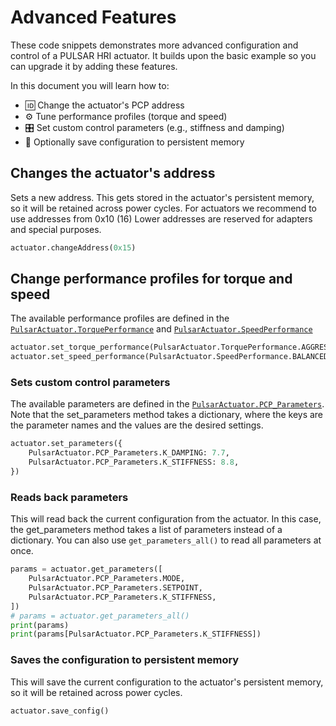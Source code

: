 # Advanced Features

These code snippets demonstrates more advanced configuration and control of a PULSAR HRI actuator. It builds upon the basic example so you can upgrade it by adding these features.

In this document you will learn how to:

* 🆔 Change the actuator's PCP address
* ⚙️ Tune performance profiles (torque and speed)
* 🎛️ Set custom control parameters (e.g., stiffness and damping)
* 💾 Optionally save configuration to persistent memory


## Changes the actuator's address

Sets a new address. This gets stored in the actuator's persistent memory, so it will be retained across power cycles. For actuators we recommend to use addresses from 0x10 (16) Lower addresses are reserved for adapters and special purposes.

```py
actuator.changeAddress(0x15)
```


## Change performance profiles for torque and speed

The available performance profiles are defined in the [`PulsarActuator.TorquePerformance`](class_PulsarActuator.md#pcp_api.pulsar_actuator.PulsarActuator.TorquePerformance) and [`PulsarActuator.SpeedPerformance`](class_PulsarActuator.md#pcp_api.pulsar_actuator.PulsarActuator.SpeedPerformance)

```py
actuator.set_torque_performance(PulsarActuator.TorquePerformance.AGGRESSIVE)
actuator.set_speed_performance(PulsarActuator.SpeedPerformance.BALANCED)
```


### Sets custom control parameters

The available parameters are defined in the [`PulsarActuator.PCP_Parameters`](class_PulsarActuator.md#pcp_api.pulsar_actuator.PulsarActuator.PCP_Parameters). Note that the set_parameters method takes a dictionary, where the keys are the parameter names and the values are the desired settings.

```py
actuator.set_parameters({
    PulsarActuator.PCP_Parameters.K_DAMPING: 7.7,
    PulsarActuator.PCP_Parameters.K_STIFFNESS: 8.8,
})
```


### Reads back parameters

This will read back the current configuration from the actuator. In this case, the get_parameters method takes a list of parameters instead of a dictionary. You can also use `get_parameters_all()` to read all parameters at once.

```py
params = actuator.get_parameters([
    PulsarActuator.PCP_Parameters.MODE,
    PulsarActuator.PCP_Parameters.SETPOINT,
    PulsarActuator.PCP_Parameters.K_STIFFNESS,
])
# params = actuator.get_parameters_all()
print(params)
print(params[PulsarActuator.PCP_Parameters.K_STIFFNESS])
```


### Saves the configuration to persistent memory

This will save the current configuration to the actuator's persistent memory, so it will be retained across power cycles.

```py
actuator.save_config()
```
